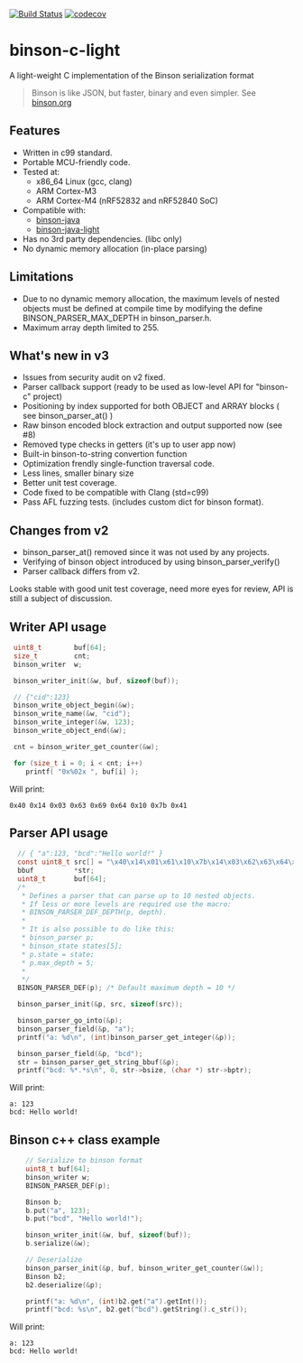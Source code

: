 [![Build Status](https://travis-ci.org/assaabloy-ppi/binson-c-light.svg?branch=master)](https://travis-ci.org/assaabloy-ppi/binson-c-light) [![codecov](https://codecov.io/gh/assaabloy-ppi/binson-c-light/branch/master/graph/badge.svg)](https://codecov.io/gh/assaabloy-ppi/binson-c-light)


# binson-c-light

A light-weight C implementation of the Binson serialization format

> Binson is like JSON, but faster, binary and even simpler. See [binson.org](http://binson.org/)

Features
---------

* Written in c99 standard.
* Portable MCU-friendly code.
* Tested at:
  * x86_64 Linux (gcc, clang)
  * ARM Cortex-M3
  * ARM Cortex-M4 (nRF52832 and nRF52840 SoC)
* Compatible with:
  * [binson-java](https://github.com/franslundberg/binson-java)
  * [binson-java-light](https://github.com/franslundberg/binson-java-light)
* Has no 3rd party dependencies. (libc only)
* No dynamic memory allocation (in-place parsing)

Limitations
-----------

* Due to no dynamic memory allocation, the maximum levels of nested objects must be defined at compile time by modifying the define BINSON_PARSER_MAX_DEPTH in binson_parser.h.
* Maximum array depth limited to 255.

What's new in v3
----------------

* Issues from security audit on v2 fixed.
* Parser callback support (ready to be used as low-level API for "binson-c" project)
* Positioning by index supported for both OBJECT and ARRAY blocks  ( see binson_parser_at() )
* Raw binson encoded block extraction and output supported now (see #8)
* Removed type checks in getters (it's up to user app now)
* Built-in binson-to-string convertion function
* Optimization frendly single-function traversal code.
* Less lines, smaller binary size
* Better unit test coverage.
* Code fixed to be compatible with Clang (std=c99)
* Pass AFL fuzzing tests. (includes custom dict for binson format).

Changes from v2
---------------

* binson_parser_at() removed since it was not used by any projects.
* Verifying of binson object introduced by using binson_parser_verify()
* Parser callback differs from v2.

Looks stable with good unit test coverage, need more eyes for review, API is still a subject of discussion.


Writer API usage
---------

```c
 uint8_t        buf[64];
 size_t         cnt;
 binson_writer  w;

 binson_writer_init(&w, buf, sizeof(buf));

 // {"cid":123}
 binson_write_object_begin(&w);
 binson_write_name(&w, "cid");
 binson_write_integer(&w, 123);
 binson_write_object_end(&w);

 cnt = binson_writer_get_counter(&w);

 for (size_t i = 0; i < cnt; i++)
    printf( "0x%02x ", buf[i] );
```
Will print:

`
0x40 0x14 0x03 0x63 0x69 0x64 0x10 0x7b 0x41
`

Parser API usage
---------


```c
  // { "a":123, "bcd":"Hello world!" }
  const uint8_t src[] = "\x40\x14\x01\x61\x10\x7b\x14\x03\x62\x63\x64\x14\x0c\x48\x65\x6c\x6c\x6f\x20\x77\x6f\x72\x6c\x64\x21\x41";
  bbuf          *str;
  uint8_t       buf[64];
  /*
   * Defines a parser that can parse up to 10 nested objects.
   * If less or more levels are required use the macro:
   * BINSON_PARSER_DEF_DEPTH(p, depth).
   *
   * It is also possible to do like this:
   * binson_parser p;
   * binson_state states[5];
   * p.state = state;
   * p.max_depth = 5;
   *
   */
  BINSON_PARSER_DEF(p); /* Default maximum depth = 10 */

  binson_parser_init(&p, src, sizeof(src));

  binson_parser_go_into(&p);
  binson_parser_field(&p, "a");
  printf("a: %d\n", (int)binson_parser_get_integer(&p));

  binson_parser_field(&p, "bcd");
  str = binson_parser_get_string_bbuf(&p);
  printf("bcd: %*.*s\n", 0, str->bsize, (char *) str->bptr);
```
Will print:

```
a: 123
bcd: Hello world!
```

Binson c++ class example
---------

```c
    // Serialize to binson format
    uint8_t buf[64];
    binson_writer w;
    BINSON_PARSER_DEF(p);

    Binson b;
    b.put("a", 123);
    b.put("bcd", "Hello world!");

    binson_writer_init(&w, buf, sizeof(buf));
    b.serialize(&w);

    // Deserialize
    binson_parser_init(&p, buf, binson_writer_get_counter(&w));
    Binson b2;
    b2.deserialize(&p);

    printf("a: %d\n", (int)b2.get("a").getInt());
    printf("bcd: %s\n", b2.get("bcd").getString().c_str());
```
Will print:

```
a: 123
bcd: Hello world!
```
